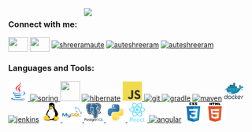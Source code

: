 <img align="right" src="#" width="350" >

<!--<a href="https://twitter.com/shreeram_09"><img src="https://img.shields.io/badge/Twitter-1DA1F2.svg?style=for-the-badge&logo=Twitter&logoColor=white" height="20"></a> -->


<h3 align="left">Connect with me:</h3>
<p align="left">
<a href="mailto:spaute@outlook.com"><img align="center" src="https://cdn-dynmedia-1.microsoft.com/is/image/microsoftcorp/Blade002_Area%20heading_Get%20more%20with%20Outlook_247x139_2X?resMode=sharp2&op_usm=1.5,0.65,15,0&wid=247&hei=139&qlt=85" height="30" width="40"></a>
<a href="https://linkedin.com/in/shreeram-aute"><img align="center" src="https://static.licdn.com/aero-v1/sc/h/dkgve44sisif1wgwp8ozaxu1x" height="30" width="40"></a>
<a href="https://stackoverflow.com/users/shreeramaute" target="blank"><img align="center" src="https://raw.githubusercontent.com/rahuldkjain/github-profile-readme-generator/master/src/images/icons/Social/stack-overflow.svg" alt="shreeramaute" height="30"></a>
<a href="https://www.hackerrank.com/auteshreeram" target="blank"><img align="center" src="https://raw.githubusercontent.com/rahuldkjain/github-profile-readme-generator/master/src/images/icons/Social/hackerrank.svg" alt="auteshreeram" height="30" width="40" ></a>
<a href="https://leetcode.com/shreeramaute/" target="blank"><img align="center" src="https://assets.leetcode.com/users/leetcode/avatar_1568224780.png" alt="auteshreeram" height="30" width="40"></a>
</p>

<h3 align="left">Languages and Tools:</h3>
<p align="left"> 
<a href="https://www.java.com" target="_blank" rel="noreferrer"> <img src="https://raw.githubusercontent.com/devicons/devicon/master/icons/java/java-original.svg" alt="java" width="40" height="40"/> </a> 
<a href="https://spring.io/" target="_blank" rel="noreferrer"> <img src="https://www.vectorlogo.zone/logos/springio/springio-icon.svg" alt="spring" width="40" height="40"/> </a>
<a href="https://quarkus.io/" target="_blank" rel="noreferrer"><img src="https://quarkus.io/assets/images/brand/quarkus_icon_256px_reverse.png" width="40" height="40"></a>
<a href="https://hibernate.org/" target="_blank" rel="noreferrer"><img src="https://www.vectorlogo.zone/logos/hibernate/hibernate-icon.svg" alt="hibernate" height="40"></a> 
<a href="https://developer.mozilla.org/en-US/docs/Web/JavaScript" target="_blank" rel="noreferrer"> <img src="https://raw.githubusercontent.com/devicons/devicon/master/icons/javascript/javascript-original.svg" alt="javascript" height="40"/>  
<a href="https://git-scm.com/" target="_blank" rel="noreferrer"> <img src="https://www.vectorlogo.zone/logos/git-scm/git-scm-icon.svg" alt="git" height="40"/> </a></a>
<a href="https://gradle.com/"><img src="https://gradle.com/wp-content/uploads/2020/05/gradle-elephant-icon-gradient-primary.svg" alt="gradle" height="30"></a>
  <a href="https://maven.apache.org/"><img src="https://upload.wikimedia.org/wikipedia/commons/5/52/Apache_Maven_logo.svg" alt="maven" height="20"></a>
<a href="https://www.docker.com/" target="_blank" rel="noreferrer"> <img src="https://raw.githubusercontent.com/devicons/devicon/master/icons/docker/docker-original-wordmark.svg" alt="docker" height="40"/> </a>
<a href="https://jenkins.io/"> <img src="https://upload.wikimedia.org/wikipedia/commons/e/e9/Jenkins_logo.svg" alt="jenkins" height="40"></a>
<a href="https://www.linux.org/" target="_blank" rel="noreferrer"> <img src="https://raw.githubusercontent.com/devicons/devicon/master/icons/linux/linux-original.svg" alt="linux" height="40"/> </a> 
<a href="https://www.mysql.com/" target="_blank" rel="noreferrer"> <img src="https://raw.githubusercontent.com/devicons/devicon/master/icons/mysql/mysql-original-wordmark.svg" alt="mysql" height="40"/> </a> 
<a href="https://www.postgresql.org" target="_blank" rel="noreferrer"> <img src="https://raw.githubusercontent.com/devicons/devicon/master/icons/postgresql/postgresql-original-wordmark.svg" alt="postgresql" height="40"/> </a> 
<a href="https://www.python.org" target="_blank" rel="noreferrer"> <img src="https://raw.githubusercontent.com/devicons/devicon/master/icons/python/python-original.svg" alt="python" height="40"/> </a> 
<a href="https://reactjs.org/" target="_blank" rel="noreferrer"> <img src="https://raw.githubusercontent.com/devicons/devicon/master/icons/react/react-original-wordmark.svg" alt="react" height="40"/> </a>
<a href="https://angular.io/"><img src="https://angular.io/assets/images/logos/angular/angular.svg" alt="angular" height="40"></a>
<a href="https://www.w3schools.com/css/" target="_blank" rel="noreferrer"> <img src="https://raw.githubusercontent.com/devicons/devicon/master/icons/css3/css3-original-wordmark.svg" alt="css3" height="40"/></a>
<a href="https://www.w3.org/html/" target="_blank" rel="noreferrer"> <img src="https://raw.githubusercontent.com/devicons/devicon/master/icons/html5/html5-original-wordmark.svg" alt="html5" height="40"/></a>
</p>

<!--
**shreeram09/shreeram09** is a ✨ _special_ ✨ repository because its `README.md` (this file) appears on your GitHub profile.

Here are some ideas to get you started:

- 🔭 I’m currently working on ...
- 🌱 I’m currently learning ...
- 👯 I’m looking to collaborate on ...
- 🤔 I’m looking for help with ...
- 💬 Ask me about ...
- 📫 How to reach me: ...
- 😄 Pronouns: ...
- ⚡ Fun fact: ...
-->
